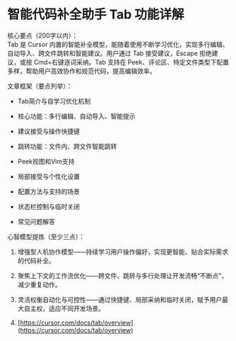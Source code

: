   
# 智能代码补全助手 Tab 功能详解

核心要点（200字以内）：  
Tab 是 Cursor 内置的智能补全模型，能随着使用不断学习优化，实现多行编辑、自动导入、跨文件跳转和智能建议。用户通过 Tab 接受建议，Escape 拒绝建议，或按 Cmd+右键逐词采纳。Tab 支持在 Peek、评论区、特定文件类型下配置多样，帮助用户高效协作和规范代码，提高编辑效率。

文章框架（要点列举）：

- Tab简介与自学习优化机制
    
- 核心功能：多行编辑、自动导入、智能提示
    
- 建议接受与操作快捷键
    
- 跳转功能：文件内、跨文件智能跳转
    
- Peek视图和Vim支持
    
- 局部接受与个性化设置
    
- 配置方法与支持的场景
    
- 状态栏控制与临时关闭
    
- 常见问题解答
    

心智模型提炼（至少三点）：

1. 增强型人机协作模型——持续学习用户操作偏好，实现更智能、贴合实际需求的代码补全。
    
2. 聚焦上下文的工作流优化——跨文件、跳转与多行处理让开发流畅“不断点”，减少重复动作。
    
3. 灵活权衡自动化与可控性——通过快捷键、局部采纳和临时关闭，赋予用户最大自主权，适应不同开发场景。
    

4. [https://cursor.com/docs/tab/overview](https://cursor.com/docs/tab/overview)